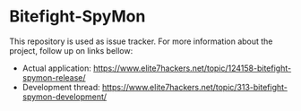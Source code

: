 # Bitefight-SpyMon
This repository is used as issue tracker. For more information about the project, follow up on links bellow:

 * Actual application: https://www.elite7hackers.net/topic/124158-bitefight-spymon-release/
 * Development thread: https://www.elite7hackers.net/topic/313-bitefight-spymon-development/


